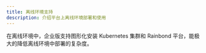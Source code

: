 ```yaml
---
title: 离线环境支持
description: 介绍平台上离线环境部署和使用
---
```


在离线环境中，企业版支持图形化安装 Kubernetes 集群和 Rainbond 平台，能极大的降低离线环境中部署的复杂度。
